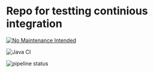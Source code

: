 # Repo for testting continious integration

[![No Maintenance Intended](http://unmaintained.tech/badge.svg)](http://unmaintained.tech/)

![Java CI](https://github.com/Mrgove10/CITest/workflows/Java%20CI/badge.svg)

![pipeline status](https://gitlab.com/Mrgove10/citest/badges/master/pipeline.svg)
